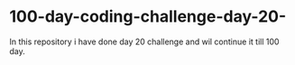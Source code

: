 # 100-day-coding-challenge-day-20-
In this repository i have done day 20 challenge and wil continue it till 100 day.

